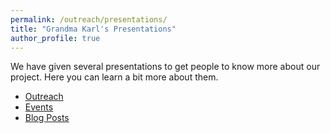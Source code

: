```yaml
---
permalink: /outreach/presentations/
title: "Grandma Karl's Presentations"
author_profile: true
---
```


We have given several presentations to get people to know more about our project. Here you can learn a bit more about them.

- [Outreach](../)
- [Events](./events/)
- [Blog Posts](./blog/)
